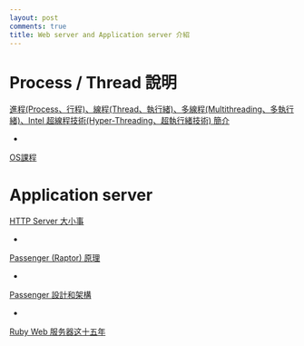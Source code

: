 ```yaml
---
layout: post
comments: true
title: Web server and Application server 介紹
---
```



# Process / Thread 說明

[進程(Process、行程)、線程(Thread、執行緒)、多線程(Multithreading、多執行緒)、Intel 超線程技術(Hyper-Threading、超執行緒技術) 簡介](http://libersky.tumblr.com/post/59939987956/%E9%80%B2%E7%A8%8Bprocess%E8%A1%8C%E7%A8%8B%E7%B7%9A%E7%A8%8Bthread%E5%9F%B7%E8%A1%8C%E7%B7%92%E5%A4%9A%E7%B7%9A%E7%A8%8Bmultithreading%E5%A4%9A%E5%9F%B7)

+

[OS課程](http://www.csie.ntnu.edu.tw/~swanky/os/chap4.htm)

# Application server

[HTTP Server 大小事](http://michaelhsu.tw/2013/07/04/server/)

+

[Passenger (Raptor) 原理](http://ohcoder.com/blog/2014/11/11/raptor-part-1/)

+

[Passenger 設計和架構](https://www.phusionpassenger.com/documentation/Design%20and%20Architecture.html)

+

[Ruby Web 服务器这十五年](https://linux.cn/article-6006-1.html)

